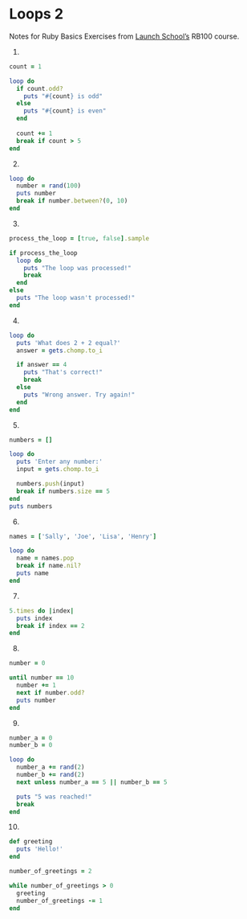 # Loops 2

Notes for Ruby Basics Exercises from [Launch School’s](https://launchschool.com) RB100 course.

1. 
```ruby
count = 1

loop do
  if count.odd?
    puts "#{count} is odd"
  else
    puts "#{count} is even"
  end
  
  count += 1
  break if count > 5
end
```
2. 
```ruby
loop do
  number = rand(100)
  puts number
  break if number.between?(0, 10)
end
```
3. 
```ruby
process_the_loop = [true, false].sample

if process_the_loop
  loop do
    puts "The loop was processed!"
    break
  end
else
  puts "The loop wasn't processed!"
end
```
4. 
```ruby
loop do
  puts 'What does 2 + 2 equal?'
  answer = gets.chomp.to_i

  if answer == 4
    puts "That's correct!"
    break
  else
    puts "Wrong answer. Try again!"
  end
end
```
5. 
```ruby
numbers = []

loop do
  puts 'Enter any number:'
  input = gets.chomp.to_i

  numbers.push(input)
  break if numbers.size == 5
end
puts numbers
```
6. 
```ruby
names = ['Sally', 'Joe', 'Lisa', 'Henry']

loop do
  name = names.pop
  break if name.nil?
  puts name 
end
```
7. 
```ruby
5.times do |index|
  puts index
  break if index == 2
end
```
8. 
```ruby
number = 0

until number == 10
  number += 1
  next if number.odd?
  puts number
end
```
9. 
```ruby
number_a = 0
number_b = 0

loop do
  number_a += rand(2)
  number_b += rand(2)
  next unless number_a == 5 || number_b == 5

  puts "5 was reached!"
  break
end
```
10. 
```ruby
def greeting
  puts 'Hello!'
end

number_of_greetings = 2

while number_of_greetings > 0
  greeting
  number_of_greetings -= 1
end
```
